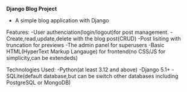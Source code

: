  **Django Blog Project**
 - A simple blog application with Django

 Features:
 -User authenciation(login/logout)for post management.
 -Create,read,update,delete with the blog post(CRUD)
 -Post lisiting with truncation for previews
 -The admin panel for superusers
 -Basic HTML(HyperText Markup Langauge) for frontend(no CSS/JS for simplicity,can be extendeds)

 Technologies Used:
 -Python(at least 3.12 and above)
 -Django 5.1+
 -SQLite(default database,but can be switch other databases including PostgreSQL or MongoDB)
